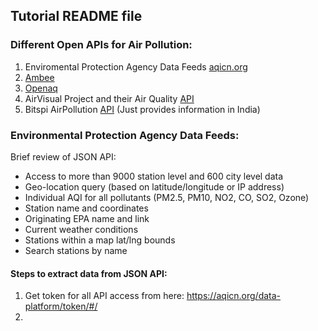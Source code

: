 ## Tutorial README file
### Different Open APIs for Air Pollution: 
1. Enviromental Protection Agency Data Feeds [aqicn.org](https://aqicn.org/api/) 
2. [Ambee](http://docs.ambeedata.com/)
3. [Openaq](https://openaq.org/#/?_k=ogddyg)
4. AirVisual Project and their Air Quality [API](https://www.airvisual.com/)
5. Bitspi AirPollution [API](https://airpollutionapi.com/) (Just provides information in India)

### Environmental Protection Agency Data Feeds:
Brief review of JSON API:
* Access to more than 9000 station level and 600 city level data
* Geo-location query (based on latitude/longitude or IP address)
* Individual AQI for all pollutants (PM2.5, PM10, NO2, CO, SO2, Ozone)
* Station name and coordinates
* Originating EPA name and link
* Current weather conditions
* Stations within a map lat/lng bounds
* Search stations by name </br>
#### Steps to extract data from JSON API: 
1. Get token for all API access from here: https://aqicn.org/data-platform/token/#/ 
2. 
